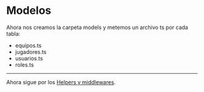 # Modelos

Ahora nos creamos la carpeta models y metemos un archivo ts por cada tabla:

- equipos.ts
- jugadores.ts
- usuarios.ts
- roles.ts

---

Ahora sigue por los [Helpers y middlewares][helpers].

[helpers]: helpers.md
